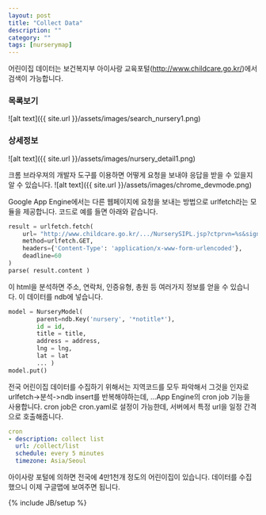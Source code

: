 ```yaml
---
layout: post
title: "Collect Data"
description: ""
category: ""
tags: [nurserymap]
---
```


어린이집 데이터는 보건복지부 아이사랑 교육포털(http://www.childcare.go.kr/)에서 검색이 가능합니다.

### 목록보기
![alt text]({{ site.url }}/assets/images/search_nursery1.png)
### 상세정보
![alt text]({{ site.url }}/assets/images/nursery_detail1.png)

크롬 브라우져의 개발자 도구를 이용하면 어떻게 요청을 보내야 응답을 받을 수 있을지 알 수 있습니다.
![alt text]({{ site.url }}/assets/images/chrome_devmode.png)

Google App Engine에서는 다른 웹페이지에 요청을 보내는 방법으로 urlfetch라는 모듈을 제공합니다. 코드로 예를 들면 아래와 같습니다.

``` python
result = urlfetch.fetch(
	url= "http://www.childcare.go.kr/.../NurserySIPL.jsp?ctprvn=%s&signgu=%s&offset=%d"%(ctprvn, signgu, offset),
	method=urlfetch.GET,
	headers={'Content-Type': 'application/x-www-form-urlencoded'},
	deadline=60
)
parse( result.content )
```

이 html을 분석하면 주소, 연락처, 인증유형, 총원 등 여러가지 정보를 얻을 수 있습니다. 이 데이터를 ndb에 넣습니다.

``` python
model = NurseryModel(
		parent=ndb.Key('nursery', '*notitle*'),
		id = id,
		title = title,
		address = address,
		lng = lng,
		lat = lat
		... )
model.put()
```

전국 어린이집 데이터를 수집하기 위해서는 지역코드를 모두 파악해서 그것을 인자로 urlfetch->분석->ndb insert를 반복해야하는데, ...App Engine의 cron job 기능을 사용합니다. cron job은 cron.yaml로 설정이 가능한데, 서버에서 특정 url을 일정 간격으로 호출해줍니다.

``` yaml
cron
- description: collect list
  url: /collect/list
  schedule: every 5 minutes
  timezone: Asia/Seoul
  ```

아이사랑 포털에 의하면 전국에 4만1천개 정도의 어린이집이 있습니다. 데이터를 수집했으니 이제 구글맵에 보여주면 됩니다.

{% include JB/setup %}
